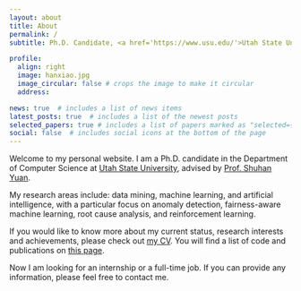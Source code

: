 ```yaml
---
layout: about
title: About
permalink: /
subtitle: Ph.D. Candidate, <a href='https://www.usu.edu/'>Utah State University</a>. 

profile:
  align: right
  image: hanxiao.jpg
  image_circular: false # crops the image to make it circular
  address: 

news: true  # includes a list of news items
latest_posts: true  # includes a list of the newest posts
selected_papers: true # includes a list of papers marked as "selected={true}"
social: false  # includes social icons at the bottom of the page
---
```


Welcome to my personal website. I am a Ph.D. candidate in the Department of Computer Science at [Utah State University](https://www.usu.edu/cs/), advised by [Prof. Shuhan Yuan](https://yuan.shuhan.org/).

My research areas include: data mining, machine learning, and artificial intelligence, with a particular focus on anomaly detection, fairness-aware machine learning, root cause analysis, and reinforcement learning.

If you would like to know more about my current status, research interests and achievements, please check out [my CV](https://github.com/hanxiao0607/Resume/blob/master/CV.pdf). You will find a list of code and publications on [this page](https://hanxiao0607.github.io/publications/).

Now I am looking for an internship or a full-time job. If you can provide any information, please feel free to contact me.